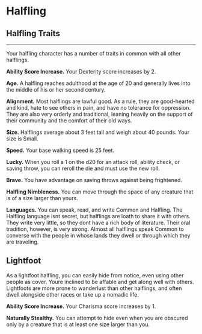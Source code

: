 # Halfling 
## Halfling Traits 
- - -
Your halfling character has a number of traits in common with all other halflings. 

**Ability Score Increase.** Your Dexterity score increases by 2. 

**Age.** A halfling reaches adulthood at the age of 20 and generally lives into the middle of his or her second century. 

**Alignment.** Most halflings are lawful good. As a rule, they are good-hearted and kind, hate to see others in pain, and have no tolerance for oppression. They are also very orderly and traditional, leaning heavily on the support of their community and the comfort of their old ways. 

**Size.** Halflings average about 3 feet tall and weigh about 40 pounds. Your size is Small. 

**Speed.** Your base walking speed is 25 feet. 

**Lucky.** When you roll a 1 on the d20 for an attack roll, ability check, or saving throw, you can reroll the die and must use the new roll. 

**Brave.** You have advantage on saving throws against being frightened.

**Halfling Nimbleness.** You can move through the space of any creature that is of a size larger than yours. 

**Languages.** You can speak, read, and write Common and Halfling. The Halfling language isnt secret, but halflings are loath to share it with others. They write very little, so they dont have a rich body of literature. Their oral tradition, however, is very strong. Almost all halflings speak Common to converse with the people in whose lands they dwell or through which they are traveling. 

## Lightfoot 
As a lightfoot halfling, you can easily hide from notice, even using other people as cover. Youre inclined to be affable and get along well with others. Lightfoots are more prone to wanderlust than other halflings, and often dwell alongside other races or take up a nomadic life. 

**Ability Score Increase.** Your Charisma score increases by 1. 

**Naturally Stealthy.** You can attempt to hide even when you are obscured only by a creature that is at least one size larger than you.